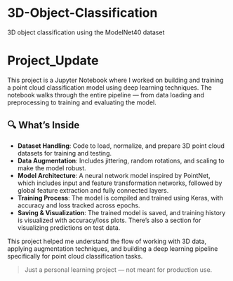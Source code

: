 # 3D-Object-Classification
3D object classification using the ModelNet40 dataset
# Project_Update

This project is a Jupyter Notebook where I worked on building and training a point cloud classification model using deep learning techniques. The notebook walks through the entire pipeline — from data loading and preprocessing to training and evaluating the model.

## 🔍 What’s Inside

- **Dataset Handling**: Code to load, normalize, and prepare 3D point cloud datasets for training and testing.
- **Data Augmentation**: Includes jittering, random rotations, and scaling to make the model robust.
- **Model Architecture**: A neural network model inspired by PointNet, which includes input and feature transformation networks, followed by global feature extraction and fully connected layers.
- **Training Process**: The model is compiled and trained using Keras, with accuracy and loss tracked across epochs.
- **Saving & Visualization**: The trained model is saved, and training history is visualized with accuracy/loss plots. There’s also a section for visualizing predictions on test data.

This project helped me understand the flow of working with 3D data, applying augmentation techniques, and building a deep learning pipeline specifically for point cloud classification tasks.

> Just a personal learning project — not meant for production use.
